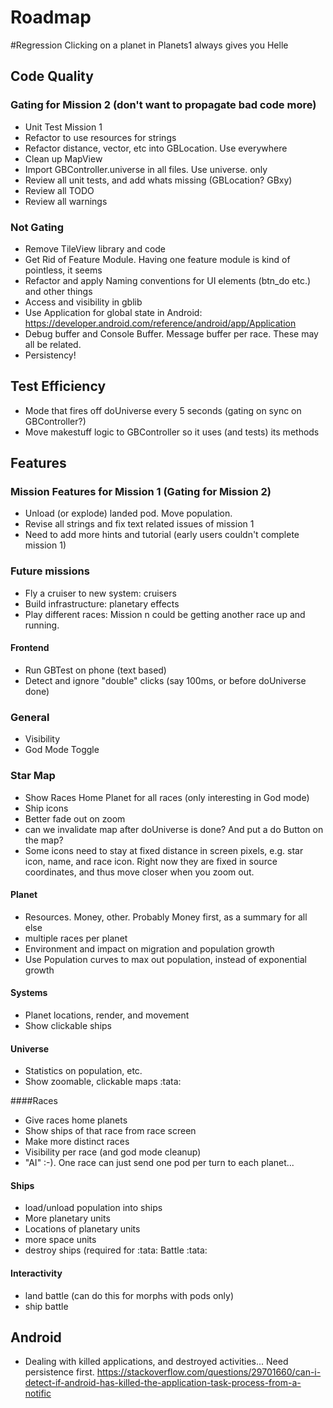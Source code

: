 # Roadmap

#Regression
Clicking on a planet in Planets1 always gives you Helle

## Code Quality
### Gating for Mission 2 (don't want to propagate bad code more)
* Unit Test Mission 1
* Refactor to use resources for strings
* Refactor distance, vector, etc into GBLocation. Use everywhere
* Clean up MapView
* Import GBController.universe in all files. Use universe. only
* Review all unit tests, and add whats missing (GBLocation? GBxy)
* Review all TODO
* Review all warnings

### Not Gating
* Remove TileView library and code
* Get Rid of Feature Module. Having one feature module is kind of pointless, it seems
* Refactor and apply Naming conventions for UI elements (btn_do etc.) and other things
* Access and visibility in gblib
* Use Application for global state in Android: https://developer.android.com/reference/android/app/Application
* Debug buffer and Console Buffer. Message buffer per race. These may all be related.
* Persistency!

## Test Efficiency
* Mode that fires off doUniverse every 5 seconds (gating on sync on GBController?)
* Move makestuff logic to GBController so it uses (and tests) its methods

## Features

### Mission Features for Mission 1 (Gating for Mission 2)
* Unload (or explode) landed pod. Move population.
* Revise all strings and fix text related issues of mission 1
* Need to add more hints and tutorial (early users couldn't complete mission 1)

### Future missions
* Fly a cruiser to new system: cruisers
* Build infrastructure: planetary effects
* Play different races: Mission n could be getting another race up and running.

#### Frontend
* Run GBTest on phone (text based)
* Detect and ignore "double" clicks (say 100ms, or before doUniverse done)

### General
* Visibility
* God Mode Toggle

### Star Map
* Show Races Home Planet for all races (only interesting in God mode)
* Ship icons
* Better fade out on zoom
* can we invalidate map after doUniverse is done? And put a do Button on the map? 
* Some icons need to stay at fixed distance in screen pixels, e.g. star icon, name, and race icon. Right now they are fixed in source coordinates, and thus move closer when you zoom out.

#### Planet
* Resources. Money, other. Probably Money first, as a summary for all else
* multiple races per planet
* Environment and impact on migration and population growth
* Use Population curves to max out population, instead of exponential growth

#### Systems
* Planet locations, render, and movement
* Show clickable ships

#### Universe
* Statistics on population, etc.
* Show zoomable, clickable maps  :tata:

####Races
* Give races home planets
* Show ships of that race from race screen
* Make more distinct races
* Visibility per race (and god mode cleanup)
* "AI" :-). One race can just send one pod per turn to each planet...

#### Ships
* load/unload population into ships
* More planetary units
* Locations of planetary units
* more space units
* destroy ships (required for :tata: Battle :tata:

#### Interactivity
* land battle (can do this for morphs with pods only)
* ship battle

## Android 
* Dealing with killed applications, and destroyed activities... Need persistence first.
https://stackoverflow.com/questions/29701660/can-i-detect-if-android-has-killed-the-application-task-process-from-a-notific
